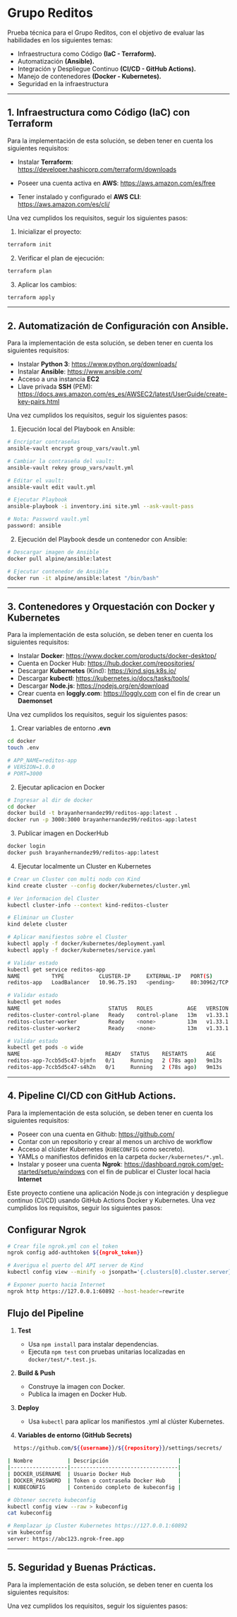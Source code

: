 # Grupo Reditos
Prueba técnica para el Grupo Reditos, con el objetivo de evaluar las habilidades en los siguientes temas:

- Infraestructura como Código **(IaC - Terraform).**
- Automatización **(Ansible).**
- Integración y Despliegue Continuo **(CI/CD - GitHub Actions).**
- Manejo de contenedores **(Docker - Kubernetes).**
- Seguridad en la infraestructura

---

## 1. Infraestructura como Código (IaC) con Terraform
Para la implementación de esta solución, se deben tener en cuenta los siguientes requisitos:

- Instalar **Terraform**: https://developer.hashicorp.com/terraform/downloads

- Poseer una cuenta activa en **AWS**: https://aws.amazon.com/es/free

- Tener instalado y configurado el **AWS CLI**: https://aws.amazon.com/es/cli/

Una vez cumplidos los requisitos, seguir los siguientes pasos:

1. Inicializar el proyecto:
  ```bash
  terraform init
  ```

2. Verificar el plan de ejecución:
  ```bash
  terraform plan
  ```

3. Aplicar los cambios:
  ```bash
  terraform apply
  ```

---

## 2.  Automatización de Configuración con Ansible.
Para la implementación de esta solución, se deben tener en cuenta los siguientes requisitos:
- Instalar **Python 3**: https://www.python.org/downloads/
- Instalar **Ansible**: https://www.ansible.com/
- Acceso a una instancia **EC2**
- Llave privada **SSH** (PEM): https://docs.aws.amazon.com/es_es/AWSEC2/latest/UserGuide/create-key-pairs.html

Una vez cumplidos los requisitos, seguir los siguientes pasos:

1. Ejecución local del Playbook en Ansible:
  ```bash
# Encriptar contraseñas 
ansible-vault encrypt group_vars/vault.yml

# Cambiar la contraseña del vault:
ansible-vault rekey group_vars/vault.yml

# Editar el vault:
ansible-vault edit vault.yml

# Ejecutar Playbook
ansible-playbook -i inventory.ini site.yml --ask-vault-pass
  
# Nota: Password vault.yml
  password: ansible
```

2. Ejecución del Playbook desde un contenedor con Ansible:
  ```bash
# Descargar imagen de Ansible
docker pull alpine/ansible:latest

# Ejecutar contenedor de Ansible
docker run -it alpine/ansible:latest "/bin/bash"
```

---

## 3. Contenedores y Orquestación con Docker y Kubernetes
Para la implementación de esta solución, se deben tener en cuenta los siguientes requisitos:
- Instalar **Docker**: https://www.docker.com/products/docker-desktop/
- Cuenta en Docker Hub: https://hub.docker.com/repositories/
- Descargar **Kubernetes** (Kind): https://kind.sigs.k8s.io/
- Descargar **kubectl**: https://kubernetes.io/docs/tasks/tools/
- Descargar **Node.js**: https://nodejs.org/en/download
- Crear cuenta en **loggly.com**: https://loggly.com con el fin de crear un **Daemonset**

Una vez cumplidos los requisitos, seguir los siguientes pasos:

1. Crear variables de entorno **.evn** 
```bash
cd docker
touch .env

# APP_NAME=reditos-app
# VERSION=1.0.0
# PORT=3000
```

2. Ejecutar aplicacion en Docker 
```bash
# Ingresar al dir de docker
cd docker
docker build -t brayanhernandez99/reditos-app:latest .
docker run -p 3000:3000 brayanhernandez99/reditos-app:latest
```

3. Publicar imagen en DockerHub
```bash
docker login
docker push brayanhernandez99/reditos-app:latest
```

4. Ejecutar localmente un Cluster en Kubernetes
```bash
# Crear un Cluster con multi nodo con Kind 
kind create cluster --config docker/kubernetes/cluster.yml

# Ver informacion del Cluster
kubectl cluster-info --context kind-reditos-cluster

# Eliminar un Cluster 
kind delete cluster

# Aplicar manifiestos sobre el Cluster
kubectl apply -f docker/kubernetes/deployment.yaml
kubectl apply -f docker/kubernetes/service.yaml

# Validar estado
kubectl get service reditos-app
NAME          TYPE           CLUSTER-IP     EXTERNAL-IP   PORT(S)        AGE
reditos-app   LoadBalancer   10.96.75.193   <pending>     80:30962/TCP   17s

# Validar estado
kubectl get nodes
NAME                            STATUS   ROLES           AGE   VERSION
reditos-cluster-control-plane   Ready    control-plane   13m   v1.33.1
reditos-cluster-worker          Ready    <none>          13m   v1.33.1
reditos-cluster-worker2         Ready    <none>          13m   v1.33.1

# Validar estado
kubectl get pods -o wide
NAME                           READY   STATUS    RESTARTS      AGE     IP           NODE                      
reditos-app-7ccb5d5c47-bjmfn   0/1     Running   2 (78s ago)   9m13s   10.244.2.2   reditos-cluster-worker2 
reditos-app-7ccb5d5c47-s4h2n   0/1     Running   2 (78s ago)   9m13s   10.244.1.2   reditos-cluster-worker
```

---

## 4. Pipeline CI/CD con GitHub Actions.
Para la implementación de esta solución, se deben tener en cuenta los siguientes requisitos:
- Poseer con una cuenta en Github: https://github.com/
- Contar con un repositorio y crear al menos un archivo de workflow
- Acceso al clúster Kubernetes (`KUBECONFIG` como secreto).
- YAMLs o manifiestos definidos en la carpeta `docker/kubernetes/*.yml`.
- Instalar y poseer una cuenta **Ngrok**: https://dashboard.ngrok.com/get-started/setup/windows con el fin de publicar el Cluster local hacia **Internet**

Este proyecto contiene una aplicación Node.js con integración y despliegue continuo (CI/CD) usando GitHub Actions Docker y Kubernetes.
Una vez cumplidos los requisitos, seguir los siguientes pasos:

## Configurar Ngrok
```bash
# Crear file ngrok.yml con el token 
ngrok config add-authtoken ${{ngrok_token}}

# Averigua el puerto del API server de Kind
kubectl config view --minify -o jsonpath='{.clusters[0].cluster.server}'

# Exponer puerto hacia Internet
ngrok http https://127.0.0.1:60892 --host-header=rewrite
```

## Flujo del Pipeline

1. **Test**
   - Usa `npm install` para instalar dependencias.
   - Ejecuta `npm test` con pruebas unitarias localizadas en `docker/test/*.test.js`.

2. **Build & Push**
   - Construye la imagen con Docker.
   - Publica la imagen en Docker Hub.

3. **Deploy**
   - Usa `kubectl` para aplicar los manifiestos .yml al clúster Kubernetes.

4. **Variables de entorno (GitHub Secrets)**
```bash
  https://github.com/${{username}}/${{repository}}/settings/secrets/  
  
| Nombre           | Descripción                      |
|------------------|----------------------------------|
| DOCKER_USERNAME  | Usuario Docker Hub               |
| DOCKER_PASSWORD  | Token o contraseña Docker Hub    |
| KUBECONFIG       | Contenido completo de kubeconfig |

# Obtener secreto kubeconfig
kubectl config view --raw > kubeconfig
cat kubeconfig

# Remplazar ip Cluster Kubernetes https://127.0.0.1:60892
vim kubeconfig
server: https://abc123.ngrok-free.app
```

---

## 5. Seguridad y Buenas Prácticas.
Para la implementación de esta solución, se deben tener en cuenta los siguientes requisitos:

Una vez cumplidos los requisitos, seguir los siguientes pasos:
